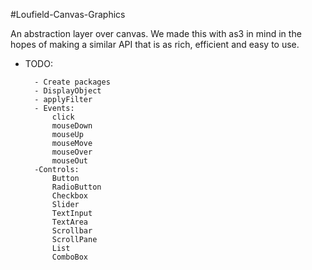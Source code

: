 #Loufield-Canvas-Graphics

An abstraction layer over canvas. 
We made this with as3 in mind in the hopes of making a similar API that is as rich, efficient and easy to use.


- TODO:

        - Create packages
        - DisplayObject
        - applyFilter
        - Events:
            click
            mouseDown
            mouseUp
            mouseMove
            mouseOver
            mouseOut
        -Controls:
            Button
            RadioButton
            Checkbox
            Slider
            TextInput
            TextArea
            Scrollbar
            ScrollPane
            List
            ComboBox
        

